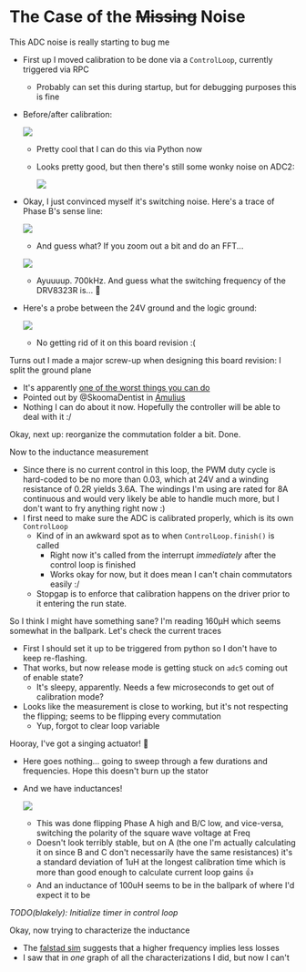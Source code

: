 # The Case of the ~~Missing~~ Noise

This ADC noise is really starting to bug me
- First up I moved calibration to be done via a `ControlLoop`, currently triggered via RPC
  - Probably can set this during startup, but for debugging purposes this is fine
- Before/after calibration:

  ![](images/2021-09-10-11-27-52.png)
  - Pretty cool that I can do this via Python now
  - Looks pretty good, but then there's still some wonky noise on ADC2:

    ![](images/2021-09-10-11-32-01.png)
- Okay, I just convinced myself it's switching noise. Here's a trace of Phase B's sense line:

  ![](images/2021-09-10-12-22-03.png)

  - And guess what? If you zoom out a bit and do an FFT...

  ![](images/2021-09-10-12-22-36.png)

  - Ayuuuup. 700kHz. And guess what the switching frequency of the DRV8323R is... :woozy_face:

- Here's a probe between the 24V ground and the logic ground:

  ![](images/2021-09-10-12-33-27.png)

  - No getting rid of it on this board revision :(

Turns out I made a major screw-up when designing this board revision: I split the ground plane
- It's apparently [one of the worst things you can do](https://learnemc.com/some-of-the-worst-emc-design-guidelines)
- Pointed out by @SkoomaDentist in [Amulius](https://discord.me/amuliusengineeringchill)
- Nothing I can do about it now. Hopefully the controller will be able to deal with it :/

Okay, next up: reorganize the commutation folder a bit. Done.

Now to the inductance measurement
- Since there is no current control in this loop, the PWM duty cycle is hard-coded to be no more than 0.03, which at 24V and a winding resistance of 0.2R yields 3.6A. The windings I'm using are rated for 8A continuous and would very likely be able to handle much more, but I don't want to fry anything right now :)
- I first need to make sure the ADC is calibrated properly, which is its own `ControlLoop`
  - Kind of in an awkward spot as to when `ControlLoop.finish()` is called
    - Right now it's called from the interrupt _immediately_ after the control loop is finished
    - Works okay for now, but it does mean I can't chain commutators easily :/
  - Stopgap is to enforce that calibration happens on the driver prior to it entering the run state.

So I think I might have something sane? I'm reading 160μH which seems somewhat in the ballpark. Let's check the current traces
- First I should set it up to be triggered from python so I don't have to keep re-flashing.
- That works, but now release mode is getting stuck on `adc5` coming out of enable state?
  - It's sleepy, apparently. Needs a few microseconds to get out of calibration mode?
- Looks like the measurement is close to working, but it's not respecting the flipping; seems to be flipping every commutation
  - Yup, forgot to clear loop variable

Hooray, I've got a singing actuator! :musical_note:
- Here goes nothing... going to sweep through a few durations and frequencies. Hope this doesn't burn up the stator
- And we have inductances!

  ![](images/2021-09-10-20-19-38.png)

  - This was done flipping Phase A high and B/C low, and vice-versa, switching the polarity of the square wave voltage at Freq
  - Doesn't look terribly stable, but on A (the one I'm actually calculating it on since B and C don't necessarily have the same resistances) it's a standard deviation of 1uH at the longest calibration time which is more than good enough to calculate current loop gains :thumbsup:
  - And an inductance of 100uH seems to be in the ballpark of where I'd expect it to be

_TODO(blakely): Initialize timer in control loop_

Okay, now trying to characterize the inductance
- The [falstad sim](https://www.falstad.com/circuit/circuitjs.html?ctz=CQAgjCBMCmC0AcIAskB0AGArATgMxKXTEnV3l1ymxExvRrjDACgB3ZeepbANhF0yRkvEOmZge9HoWQSaBWX3roM6IuDWatY9kk7I18pAeXMANiGlc5AdnTGkc5arWRs7j5682QsMKkxuXGwbSTBseDB4TBtEMQAnEDsHW0FFUVFUSDYktO4+QIcRHSNhPj0uYuYAJRpsISRcIRwhASF6Bq0aDOdsCR4B7S0WdkKy0sb25gBzfjyRNppIONEcmzzUhqraipNkJr2OjU0oY2VMzGYAew1LM-BINwgVTQh-GwibUJ5sRvh1nxHMD0XDXfh3DKEdwGSyoe6tfjMIA) suggests that a higher frequency implies less losses
- I saw that in _one_ graph of all the characterizations I did, but now I can't
